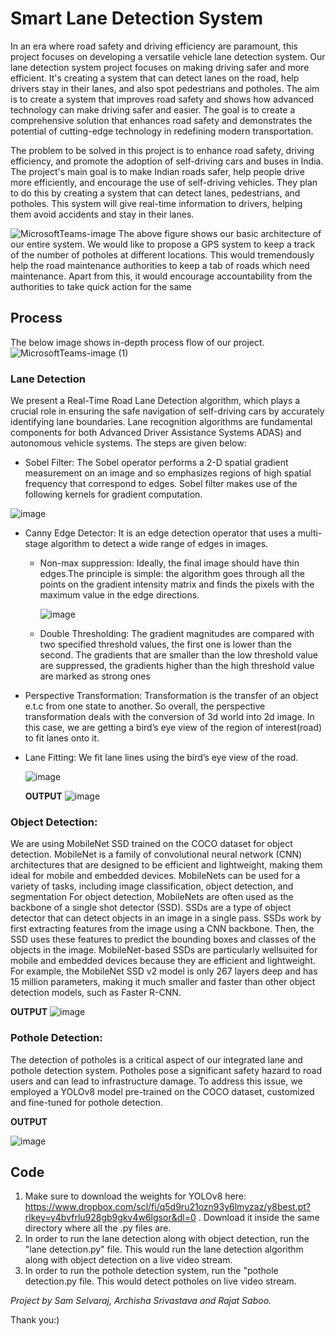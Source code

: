 # Smart Lane Detection System

In an era where road safety and driving efficiency are paramount, this project focuses on developing a versatile vehicle lane detection system. Our lane detection system project focuses on making driving safer and more efficient. It's creating a system that can detect lanes on the road, help drivers stay in their lanes, and also spot pedestrians and potholes. The aim is to create a system that improves road safety and shows how advanced technology can make driving safer and easier. The goal is to create a comprehensive solution that enhances road safety and demonstrates the potential of cutting-edge technology in redefining modern transportation.​

The problem to be solved in this project is to enhance road safety, driving efficiency, and promote the adoption of self-driving cars and buses in India. The project's main goal is to make Indian roads safer, help people drive more efficiently, and encourage the use of self-driving vehicles. They plan to do this by creating a system that can detect lanes, pedestrians, and potholes. This system will give real-time information to drivers, helping them avoid accidents and stay in their lanes. 

![MicrosoftTeams-image](https://github.com/sammyboi1801/Smart-Lane-Detection-System/assets/80597420/91ad85ac-da2e-428d-a8c2-904c8309003e)
The above figure shows our basic architecture of our entire system. We would like to propose a GPS system to keep a track of the number of potholes at different locations. This would tremendously help the road maintenance authorities to keep a tab of roads which need maintenance. Apart from this, it would encourage accountability from the authorities to take quick action for the same


## Process
The below image shows in-depth process flow of our project.
![MicrosoftTeams-image (1)](https://github.com/sammyboi1801/Smart-Lane-Detection-System/assets/80597420/5dc89e22-3cc8-4637-938c-25e587ea0f4a)

### Lane Detection
We present a Real-Time Road Lane Detection algorithm, which plays a crucial role in ensuring the safe navigation of self-driving cars by accurately identifying lane boundaries. Lane recognition algorithms are fundamental components for both Advanced Driver Assistance Systems ADAS) and autonomous vehicle systems. The steps are given below:
- Sobel Filter​: The Sobel operator performs a 2-D spatial gradient measurement on an image and so emphasizes regions of high spatial frequency that correspond to edges.​ Sobel filter makes use of the following kernels for gradient computation.
  
![image](https://github.com/sammyboi1801/Smart-Lane-Detection-System/assets/80597420/9f32b5af-17cb-485f-9fda-3b8c0563b66d)

- Canny Edge Detector: It is an edge detection operator that uses a multi-stage algorithm to detect a wide range of edges in images.​
  - Non-max suppression: Ideally, the final image should have thin edges.The principle is simple: the algorithm goes through all the points on the gradient intensity matrix and finds the pixels with the maximum value in the edge directions.​
    
    ![image](https://github.com/sammyboi1801/Smart-Lane-Detection-System/assets/80597420/fde894d5-d24a-4553-9d8d-bb0e522f98ae)

  - Double Thresholding: The gradient magnitudes are compared with two specified threshold values, the first one is lower than the second. The gradients that are smaller than the low threshold value are suppressed, the gradients higher than the high threshold value are marked as strong ones​

- Perspective Transformation: Transformation is the transfer of an object e.t.c from one state to another. So overall, the perspective transformation deals with the conversion of 3d world into 2d image.​ In this case, we are getting a bird’s eye view of the region of interest(road) to fit lanes onto it.

- Lane Fitting: We fit lane lines using the bird’s eye view of the road. ​

  ![image](https://github.com/sammyboi1801/Smart-Lane-Detection-System/assets/80597420/f4d4b3b5-68cc-4b25-82c9-736f2226308b)

  **OUTPUT**
  ![image](https://github.com/sammyboi1801/Smart-Lane-Detection-System/assets/80597420/09606996-871e-43f5-b24e-702f9c02a425)


### Object Detection: 
We are using MobileNet SSD trained on the COCO dataset for object detection. MobileNet is a family of convolutional neural network (CNN) architectures that are designed to be efficient and lightweight, making them ideal for mobile and embedded devices. MobileNets can be used for a variety of tasks, including image classification, object detection, and segmentation For object detection, MobileNets are often used as the backbone of a single shot detector (SSD). SSDs are a type of object detector that can detect objects in an image in a single pass. SSDs work by first extracting features from the image using a CNN backbone. Then, the SSD uses these features to predict the bounding boxes and classes of the objects in the image. MobileNet-based SSDs are particularly wellsuited for mobile and embedded devices because they are efficient and lightweight. For example, the MobileNet SSD v2 model is only 267 layers deep and has 15 million parameters, making it much smaller and faster than other object detection models, such as Faster R-CNN.

**OUTPUT**
![image](https://github.com/sammyboi1801/Smart-Lane-Detection-System/assets/80597420/1da7eae6-7407-476b-b0d3-14d95dc52010)


### Pothole Detection:
The detection of potholes is a critical aspect of our integrated lane and pothole detection system. Potholes pose a significant safety hazard to road users and can lead to infrastructure damage. To address this issue, we employed a YOLOv8 model pre-trained on the COCO dataset, customized and fine-tuned for pothole detection.

**OUTPUT**

![image](https://github.com/sammyboi1801/Smart-Lane-Detection-System/assets/80597420/7ab019b3-8fa2-48a4-8cfc-7c8fa484124b)

## Code
1) Make sure to download the weights for YOLOv8 here: https://www.dropbox.com/scl/fi/q5d9ru21ozn93y6lmyzaz/y8best.pt?rlkey=y4bvfrlu928gb9gkv4w6lgsor&dl=0 . Download it inside the same directory where all the .py files are.
2) In order to run the lane detection along with object detection, run the "lane detection.py" file. This would run the lane detection algorithm along with object detection on a live video stream.
3) In order to run the pothole detection system, run the "pothole detection.py file. This would detect potholes on live video stream.

_Project by Sam Selvaraj, Archisha Srivastava and Rajat Saboo._

Thank you:)




  




​

​

​

​

​

​


